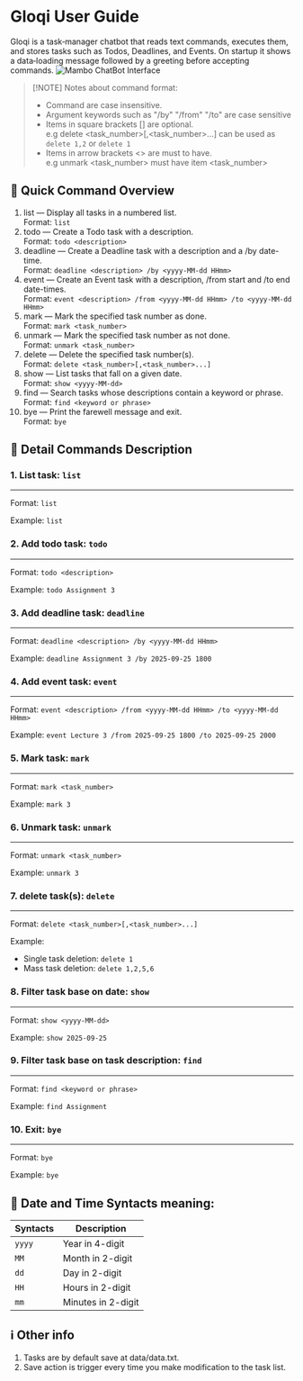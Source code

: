 # Gloqi User Guide

Gloqi is a task‑manager chatbot that reads text commands, executes them, and stores tasks such as Todos, Deadlines, and Events.
On startup it shows a data‑loading message followed by a greeting before accepting commands.
![Mambo ChatBot Interface](https://guogangquan.github.io/ip/Ui.png)

> [!NOTE] Notes about command format:
> * Command are case insensitive.
> * Argument keywords such as "/by" "/from" "/to" are case sensitive 
> * Items in square brackets [] are optional.</br>
> e.g delete <task_number>[,<task_number>...] can be used as ```delete 1,2``` or ```delete 1```
> * Items in arrow brackets <> are must to have.</br>
> e.g unmark <task_number> must have item <task_number> 

## 📜 Quick Command Overview
1. list — Display all tasks in a numbered list.</br>
Format: ```list```
2. todo — Create a Todo task with a description.</br>
Format: ```todo <description>```
3. deadline — Create a Deadline task with a description and a /by date-time.</br>
Format: ```deadline <description> /by <yyyy-MM-dd HHmm>```
4. event — Create an Event task with a description, /from start and /to end date-times.</br>
Format: ```event <description> /from <yyyy-MM-dd HHmm> /to <yyyy-MM-dd HHmm>```
5. mark — Mark the specified task number as done.</br>
Format: ```mark <task_number>```
6. unmark — Mark the specified task number as not done.</br>
Format: ```unmark <task_number>```
7. delete — Delete the specified task number(s).</br>
Format: ```delete <task_number>[,<task_number>...]```
8. show — List tasks that fall on a given date.</br>
Format: ```show <yyyy-MM-dd>```
9. find — Search tasks whose descriptions contain a keyword or phrase.</br>
Format: ```find <keyword or phrase>```
10. bye — Print the farewell message and exit.</br>
Format: ```bye```

## 📔 Detail Commands Description
### 1. List task: ```list```
---
Format: ```list```

Example: ```list```
### 2. Add todo task: ```todo```
---
Format: ```todo <description>```

Example: ```todo Assignment 3```
### 3. Add deadline task: ```deadline```
---
Format: ```deadline <description> /by <yyyy-MM-dd HHmm>```

Example: ```deadline Assignment 3 /by 2025-09-25 1800```
### 4. Add event task: ```event```
---
Format: ```event <description> /from <yyyy-MM-dd HHmm> /to <yyyy-MM-dd HHmm>```

Example: ```event Lecture 3 /from 2025-09-25 1800 /to 2025-09-25 2000```
### 5. Mark task: ```mark```
---
Format: ```mark <task_number>```

Example: ```mark 3```
### 6. Unmark task: ```unmark```
---
Format: ```unmark <task_number>```

Example: ```unmark 3```
### 7. delete task(s): ```delete```
---
Format: ```delete <task_number>[,<task_number>...]```

Example: 
* Single task deletion: ```delete 1```
* Mass task deletion: ```delete 1,2,5,6```
### 8. Filter task base on date: ```show```
---
Format: ```show <yyyy-MM-dd>```

Example: ```show 2025-09-25```
### 9. Filter task base on task description: ```find```
---
Format: ```find <keyword or phrase>```

Example: ```find Assignment```
### 10. Exit: ```bye```
---
Format: ```bye```

Example: ```bye```

## 📅 Date and Time Syntacts meaning:
| Syntacts                | Description            |
|-------------------------|------------------------|
| `yyyy`                  | Year in 4-digit        | 
| `MM`                    | Month in 2-digit       |
| `dd`                    | Day in 2-digit         |
| `HH`                    | Hours in 2-digit       | 
| `mm`                    | Minutes in 2-digit     |

## ℹ️ Other info
1. Tasks are by default save at data/data.txt.
2. Save action is trigger every time you make modification to the task list.
